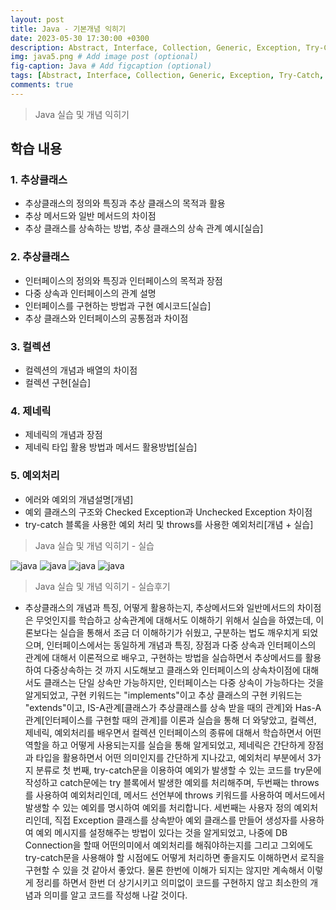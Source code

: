 ```yaml
---
layout: post
title: Java - 기본개념 익히기
date: 2023-05-30 17:30:00 +0300
description: Abstract, Interface, Collection, Generic, Exception, Try-Catch, Thows # Add post description (optional)
img: java5.png # Add image post (optional)
fig-caption: Java # Add figcaption (optional)
tags: [Abstract, Interface, Collection, Generic, Exception, Try-Catch, Throws] # add tag
comments: true
---
```


>Java 실습 및 개념 익히기

## 학습 내용

### 1. 추상클래스

* 추상클래스의 정의와 특징과 추상 클래스의 목적과 활용
* 추상 메서드와 일반 메서드의 차이점
* 추상 클래스를 상속하는 방법, 추상 클래스의 상속 관계 예시[실습]

### 2. 추상클래스

* 인터페이스의 정의와 특징과 인터페이스의 목적과 장점
* 다중 상속과 인터페이스의 관계 설명
* 인터페이스를 구현하는 방법과 구현 예시코드[실습]
* 추상 클래스와 인터페이스의 공통점과 차이점

### 3. 컬렉션

* 컬렉션의 개념과 배열의 차이점
* 컬렉션 구현[실습]

### 4. 제네릭

* 제네릭의 개념과 장점
* 제네릭 타입 활용 방법과 메서드 활용방법[실습]

### 5. 예외처리

* 에러와 예외의 개념설명[개념]
* 예외 클래스의 구조와 Checked Exception과 Unchecked Exception 차이점
* try-catch 블록을 사용한 예외 처리 및 throws를 사용한 예외처리[개념 + 실습]

>Java 실습 및 개념 익히기 - 실습

![java]({{site.baseurl}}/assets/img/java.png)
![java]({{site.baseurl}}/assets/img/java2.png)
![java]({{site.baseurl}}/assets/img/java3.png)
![java]({{site.baseurl}}/assets/img/java4.png)

>Java 실습 및 개념 익히기 - 실습후기
 
* 추상클래스의 개념과 특징, 어떻게 활용하는지, 추상메서드와 일반메서드의 차이점은 무엇인지를 학습하고 상속관계에 대해서도 이해하기 위해서 실습을 하였는데, 이론보다는 실습을 통해서 조금 더 이해하기가 쉬웠고, 구분하는 법도 깨우치게 되었으며, 인터페이스에서는 동일하게 개념과 특징, 장점과 다중 상속과 인터페이스의 관계에 대해서 이론적으로 배우고, 구현하는 방법을 실습하면서 추상메서드를 활용하여 다중상속하는 것 까지 시도해보고 클래스와 인터페이스의 상속차이점에 대해서도 클래스는 단일 상속만 가능하지만, 인터페이스는 다중 상속이 가능하다는 것을 알게되었고, 구현 키워드는 "implements"이고 추상 클래스의 구현 키워드는 "extends"이고, IS-A관계[클래스가 추상클래스를 상속 받을 때의 관계]와 Has-A관계[인터페이스를 구현할 때의 관계]를 이론과 실습을 통해 더 와닿았고, 컬렉션, 제네릭, 예외처리를 배우면서 컬렉션 인터페이스의 종류에 대해서 학습하면서 어떤 역할을 하고 어떻게 사용되는지를 실습을 통해 알게되었고, 제네릭은 간단하게 장점과 타입을 활용하면서 어떤 의미인지를 간단하게 지나갔고, 예외처리 부분에서 3가지 분류로 첫 번째, try-catch문을 이용하여 예외가 발생할 수 있는 코드를 try문에 작성하고 catch문에는 try 블록에서 발생한 예외를 처리해주며, 두번째는 throws를 사용하여 예외처리인데, 메서드 선언부에 throws 키워드를 사용하여 메서드에서 발생할 수 있는 예외를 명시하여 예외를 처리합니다. 세번째는 사용자 정의 예외처리인데, 직접 Exception 클래스를 상속받아 예외 클래스를 만들어 생성자를 사용하여 예외 메시지를 설정해주는 방법이 있다는 것을 알게되었고, 나중에 DB Connection을 할때 어떤의미에서 예외처리를 해줘야하는지를 그리고 그외에도 try-catch문을 사용해야 할 시점에도 어떻게 처리하면 좋을지도 이해하면서 로직을 구현할 수 있을 것 같아서 좋았다. 물론 한번에 이해가 되지는 않지만 계속해서 이렇게 정리를 하면서 한번 더 상기시키고 의미없이 코드를 구현하지 않고 최소한의 개념과 의미를 알고 코드를 작성해 나갈 것이다.